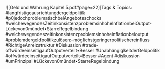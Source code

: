 
![[Geld und Währung Kapitel 5.pdf#page=22]]Tags & Topics:
   #langfristigeausrichtungdergeldpolitik
   #p0jedochproblematischbeiAngebotsschocks
   #welchewegendesZeitinkonsistenzproblemsinhoheInflationbeiOutput-Lückevon0mündet•StarreRegelbindung
   #welchewegendeszeitinkonsistenzproblemsinhoheinflationbeioutput
   #problemdergeldpolitikzulösen:–möglichstgeringerpolitischereinfluss
   #RichtigeAnreizstruktur
   #Diskussion
   #trade-offwürdeeinseitigaufOutputverteilt•Besser
   #UnabhängigkeitderGeldpolitik
   #offwürdeeinseitigaufOutputverteilt•Besser
   #Agent
   #diskussion
   #umPrinzipal
   #Lückevon0mündet•StarreRegelbindung